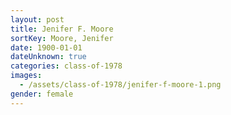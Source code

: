 ```yaml
---
layout: post
title: Jenifer F. Moore
sortKey: Moore, Jenifer
date: 1900-01-01
dateUnknown: true
categories: class-of-1978
images:
  - /assets/class-of-1978/jenifer-f-moore-1.png
gender: female
---
```

